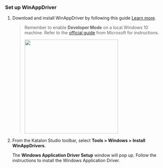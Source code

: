 
### Set up WinAppDriver 

1. Download and install WinAppDriver by following this guide [Learn more](https://github.com/microsoft/WinAppDriver#install--run-winappdriver).

   > Remember to enable **Developer Mode** on  a local Windows 10 machine. Refer to the [official guide](https://docs.microsoft.com/en-us/windows/uwp/get-started/enable-your-device-for-development) from Microsoft for instructions.
   >
   > <img src="https://github.com/katalon-studio/docs-images/raw/master/katalon-studio/docs/introduction-desktop-app-testing/dev-mode.png" width="305.5" height="">

2. From the Katalon Studio toolbar, select **Tools > Windows > Install WinAppDrivers**. 

   The **Windows Application Driver Setup** window will pop up. Follow the instructions to install the Windows Application Driver.
